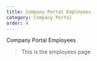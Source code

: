 ```yaml
---
title: Company Portal Employees
category: Company Portal
order: 4
---
```


Company Portal Employees

> This is the employees page
